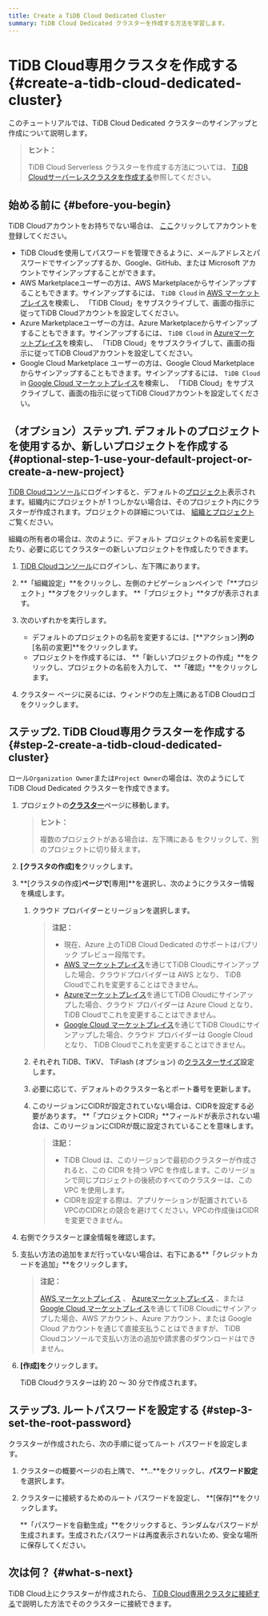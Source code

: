 ```yaml
---
title: Create a TiDB Cloud Dedicated Cluster
summary: TiDB Cloud Dedicated クラスターを作成する方法を学習します。
---
```


# TiDB Cloud専用クラスタを作成する {#create-a-tidb-cloud-dedicated-cluster}

このチュートリアルでは、TiDB Cloud Dedicated クラスターのサインアップと作成について説明します。

> **ヒント：**
>
> TiDB Cloud Serverless クラスターを作成する方法については、 [TiDB Cloudサーバーレスクラスタを作成する](/tidb-cloud/create-tidb-cluster-serverless.md)参照してください。

## 始める前に {#before-you-begin}

TiDB Cloudアカウントをお持ちでない場合は、 [ここ](https://tidbcloud.com/signup)クリックしてアカウントを登録してください。

-   TiDB Cloudを使用してパスワードを管理できるように、メールアドレスとパスワードでサインアップするか、Google、GitHub、または Microsoft アカウントでサインアップすることができます。
-   AWS Marketplaceユーザーの方は、AWS Marketplaceからサインアップすることもできます。サインアップするには、 `TiDB Cloud` in [AWS マーケットプレイス](https://aws.amazon.com/marketplace)を検索し、 「TiDB Cloud」をサブスクライブして、画面の指示に従ってTiDB Cloudアカウントを設定してください。
-   Azure Marketplaceユーザーの方は、Azure Marketplaceからサインアップすることもできます。サインアップするには、 `TiDB Cloud` in [Azureマーケットプレイス](https://azuremarketplace.microsoft.com)を検索し、 「TiDB Cloud」をサブスクライブして、画面の指示に従ってTiDB Cloudアカウントを設定してください。
-   Google Cloud Marketplace ユーザーの方は、Google Cloud Marketplace からサインアップすることもできます。サインアップするには、 `TiDB Cloud` in [Google Cloud マーケットプレイス](https://console.cloud.google.com/marketplace)を検索し、 「TiDB Cloud」をサブスクライブして、画面の指示に従ってTiDB Cloudアカウントを設定してください。

## （オプション）ステップ1. デフォルトのプロジェクトを使用するか、新しいプロジェクトを作成する {#optional-step-1-use-your-default-project-or-create-a-new-project}

[TiDB Cloudコンソール](https://tidbcloud.com/)にログインすると、デフォルトの[プロジェクト](/tidb-cloud/tidb-cloud-glossary.md#project)表示されます。組織内にプロジェクトが 1 つしかない場合は、そのプロジェクト内にクラスターが作成されます。プロジェクトの詳細については、 [組織とプロジェクト](/tidb-cloud/manage-user-access.md#organizations-and-projects)ご覧ください。

組織の所有者の場合は、次のように、デフォルト プロジェクトの名前を変更したり、必要に応じてクラスターの新しいプロジェクトを作成したりできます。

1.  [TiDB Cloudコンソール](https://tidbcloud.com/)にログインし、<mdsvgicon name="icon-top-organization">左下隅にあります。</mdsvgicon>

2.  **「組織設定」**をクリックし、左側のナビゲーションペインで「**プロジェクト」**タブをクリックします。 **「プロジェクト」**タブが表示されます。

3.  次のいずれかを実行します。

    -   デフォルトのプロジェクトの名前を変更するには、[**アクション]**列の**[名前の変更]**をクリックします。
    -   プロジェクトを作成するには、 **「新しいプロジェクトの作成」**をクリックし、プロジェクトの名前を入力して、 **「確認」**をクリックします。

4.  クラスター ページに戻るには、ウィンドウの左上隅にあるTiDB Cloudロゴをクリックします。

## ステップ2. TiDB Cloud専用クラスターを作成する {#step-2-create-a-tidb-cloud-dedicated-cluster}

ロール`Organization Owner`または`Project Owner`の場合は、次のようにしてTiDB Cloud Dedicated クラスターを作成できます。

1.  プロジェクトの[**クラスター**](https://tidbcloud.com/console/clusters)ページに移動します。

    > **ヒント：**
    >
    > 複数のプロジェクトがある場合は、<mdsvgicon name="icon-left-projects">左下隅にある をクリックして、別のプロジェクトに切り替えます。</mdsvgicon>

2.  **[クラスタの作成]を**クリックします。

3.  **[クラスタの作成]**ページで**[専用]**を選択し、次のようにクラスター情報を構成します。

    1.  クラウド プロバイダーとリージョンを選択します。

        > **注記：**
        >
        > -   現在、Azure 上のTiDB Cloud Dedicated のサポートはパブリック プレビュー段階です。
        > -   [AWS マーケットプレイス](https://aws.amazon.com/marketplace)を通じてTiDB Cloudにサインアップした場合、クラウドプロバイダーは AWS となり、 TiDB Cloudでこれを変更することはできません。
        > -   [Azureマーケットプレイス](https://azuremarketplace.microsoft.com)を通じてTiDB Cloudにサインアップした場合、クラウド プロバイダーは Azure Cloud となり、 TiDB Cloudでこれを変更することはできません。
        > -   [Google Cloud マーケットプレイス](https://console.cloud.google.com/marketplace)を通じてTiDB Cloudにサインアップした場合、クラウド プロバイダーは Google Cloud となり、 TiDB Cloudでこれを変更することはできません。

    2.  それぞれ TiDB、TiKV、 TiFlash (オプション) の[クラスターサイズ](/tidb-cloud/size-your-cluster.md)設定します。

    3.  必要に応じて、デフォルトのクラスター名とポート番号を更新します。

    4.  このリージョンにCIDRが設定されていない場合は、CIDRを設定する必要があります。 **「プロジェクトCIDR」**フィールドが表示されない場合は、このリージョンにCIDRが既に設定されていることを意味します。

        > **注記：**
        >
        > -   TiDB Cloud は、このリージョンで最初のクラスターが作成されると、この CIDR を持つ VPC を作成します。このリージョンで同じプロジェクトの後続のすべてのクラスターは、この VPC を使用します。
        > -   CIDRを設定する際は、アプリケーションが配置されているVPCのCIDRとの競合を避けてください。VPCの作成後はCIDRを変更できません。

4.  右側でクラスターと課金情報を確認します。

5.  支払い方法の追加をまだ行っていない場合は、右下にある**「クレジットカードを追加」**をクリックします。

    > **注記：**
    >
    > [AWS マーケットプレイス](https://aws.amazon.com/marketplace) 、 [Azureマーケットプレイス](https://azuremarketplace.microsoft.com) 、または[Google Cloud マーケットプレイス](https://console.cloud.google.com/marketplace)を通じてTiDB Cloudにサインアップした場合、AWS アカウント、Azure アカウント、または Google Cloud アカウントを通じて直接支払うことはできますが、 TiDB Cloudコンソールで支払い方法の追加や請求書のダウンロードはできません。

6.  **[作成]を**クリックします。

    TiDB Cloudクラスターは約 20 ～ 30 分で作成されます。

## ステップ3. ルートパスワードを設定する {#step-3-set-the-root-password}

クラスターが作成されたら、次の手順に従ってルート パスワードを設定します。

1.  クラスターの概要ページの右上隅で、 **...**をクリックし、**パスワード設定**を選択します。

2.  クラスターに接続するためのルート パスワードを設定し、 **[保存]**をクリックします。

    **「パスワードを自動生成」**をクリックすると、ランダムなパスワードが生成されます。生成されたパスワードは再度表示されないため、安全な場所に保存してください。

## 次は何？ {#what-s-next}

TiDB Cloud上にクラスターが作成されたら、 [TiDB Cloud専用クラスタに接続する](/tidb-cloud/connect-to-tidb-cluster.md)で説明した方法でそのクラスターに接続できます。
